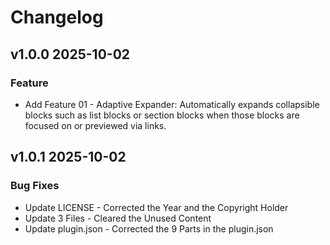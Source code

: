 # Changelog

## v1.0.0 2025-10-02

### Feature

- Add Feature 01 - Adaptive Expander: Automatically expands collapsible blocks such as list blocks or section blocks when those blocks are focused on or previewed via links.

## v1.0.1 2025-10-02

### Bug Fixes

- Update LICENSE - Corrected the Year and the Copyright Holder
- Update 3 Files - Cleared the Unused Content
- Update plugin.json - Corrected the 9 Parts in the plugin.json
